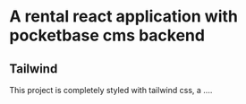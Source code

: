 # A rental react application with pocketbase cms backend

## Tailwind
This project is completely styled with tailwind css, a ....
